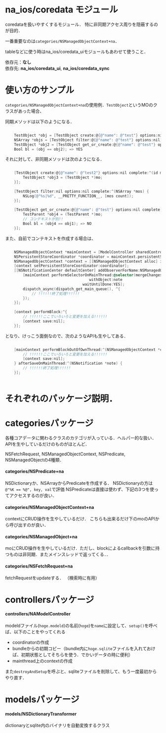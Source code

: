 # na_ios/coredata モジュール
coredataを扱いやすくするモジュール．
特に非同期アクセス周りを隠蔽するのが目的．

一番重要なのは`categories/NSManagedObjectContext+na`．

tableなどに使う時はna_ios/coredata_uiモジュールもあわせて使うこと．

依存元：**なし**  
依存先: **na_ios/coredata_ui**, **na_ios/coredata_sync**



# 使い方のサンプル

`categories/NSManagedObjectContext+na`の使用例．`TestObject`というMOのクラスがあった場合、


同期メソッドは以下のようになる．

```objective-c

	TestObject *obj = [TestObject create:@{@"name": @"test"} options:nil];
	NSArray *objs = [TestObject filter:@{@"name": @"test"} options:nil];
	TestObject *obj2 = [TestObject get_or_create:@{@"name": @"test"} options:nil];
	Bool bl = (obj == obj2); => YES

```

それに対して、非同期メソッドは次のようになる．

```objective-c

    [TestObject create:@{@"name": @"test2"} options:nil complete:^(id mo) {
        TestObject *obj3 = (TestObject *)mo;
    }];
    
    [TestObject filter:nil options:nil complete:^(NSArray *mos) {
        NSLog(@"%s|%d", __PRETTY_FUNCTION__, [mos count]);
    }];
    
    [TestObject get_or_create:@{@"name": @"test"} options:nil complete:^(id mo) {
        TestParent *obj4 = (TestParent *)mo;
        // コンテキストが別!!
		Bool bl = (obj4 == obj1); => NO
    }];

```

また、自前でコンテキストを作成する場合は、

```objective-c

    NSManagedObjectContext *mainContext = [ModelController sharedController].mainContext;
    NSPersistentStoreCoordinator *coordinator = mainContext.persistentStoreCoordinator;
    NSManagedObjectContext *context = [[NSManagedObjectContext alloc] initWithConcurrencyType:NSPrivateQueueConcurrencyType];
    [context setPersistentStoreCoordinator:coordinator];
    [[NSNotificationCenter defaultCenter] addObserverForName:NSManagedObjectContextDidSaveNotification object:context queue:nil usingBlock:^(NSNotification *note) {
        [mainContext performSelectorOnMainThread:@selector(mergeChangesFromContextDidSaveNotification:)
                                      withObject:note
                                   waitUntilDone:YES];
        dispatch_async(dispatch_get_main_queue(), ^{
            // !!!!!!終了処理!!!!!!
        });
    }];
    
    [context performBlock:^{
        // !!!!!!ここでいろいろと変更を加える!!!!!!
        [context save:nil];
    }];


```

となり、けっこう面倒なので、次のようなAPIも生やしてある．

```objective-c

    [mainContext performBlockOutOfOwnThread:^(NSManagedObjectContext *context){
        // !!!!!!ここでいろいろと変更を加える!!!!!!
        [context save:nil];
    } afterSaveOnMainThread:^(NSNotification *note) {
        // !!!!!!終了処理!!!!!!
    }];
    
```

# それぞれのパッケージ説明．

# categoriesパッケージ
各種コアデータに関わるクラスのカテゴリが入っている．ヘルパー的な扱い．
APIを生やしているだけのものがほとんど．

NSFetchRequest, NSManagedObjectContext, NSPredicate, NSManagedObjectの4種類．
#### categories/NSPredicate+na
NSDictionaryか、NSArrayからPredicateを作成する．
NSDictionaryの方は`@"%K == %@", key, val`で評価
NSPredicateは直接は使わず、下記の3つを使ってアクセスするのが良い．

#### categories/NSManagedObjectContext+na

contextにCRUD操作を生やしているだけ．
こちらも出来るだけ下のmoのAPIから呼び出すのが良い．

#### categories/NSManagedObject+na

moにCRUD操作を生やしているだけ．ただし、blockによるcallbackを引数に持つものは非同期．またメインスレッドで返ってくる．．

#### categories/NSFetchRequest+na
fetchRequestをupdateする．
（検索時に有用）

# controllersパッケージ

#### controllers/NAModelController  
modeldファイル(`hoge.modeld`)の名前(`hoge`)を`name`に設定して、`setup()`を呼べば、以下のことをやってくれる  
 - coordinatorの作成  
 - bundleからの初期コピー（bundle内に`hoge.sqlite`ファイルを入れておけば、初期状態としてそちらを使う．でかいデータの時に便利）  
 - mainthread上のcontextの作成

また`destroyAndSetup`を呼ぶと、sqliteファイルを削除して、もう一度最初からやり直す．

# modelsパッケージ

#### models/NSDictionaryTransformer

dictionaryとsqlite内のバイナリを自動変換するクラス



